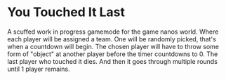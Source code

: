 # You Touched It Last

A scuffed work in progress gamemode for the game nanos world. Where each player will be assigned a team. One will be randomly picked, that's when a countdown will begin. The chosen player will have to throw some form of "object" at another player before the timer countdowns to 0. The last player who touched it dies. And then it goes through multiple rounds until 1 player remains.
